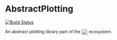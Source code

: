# AbstractPlotting

[![Build Status](https://travis-ci.org/JuliaPlots/AbstractPlotting.jl.svg?branch=master)](https://travis-ci.org/JuliaPlots/AbstractPlotting.jl)

An abstract plotting library part of the 
<a href = "https://www.github.com/JuliaPlots/Makie.jl"><img src="https://raw.githubusercontent.com/JuliaPlots/Makie.jl/sd/abstract/docs/src/assets/logo.png" alt="Makie.jl" height="20" align = "top"></a> ecosystem.
